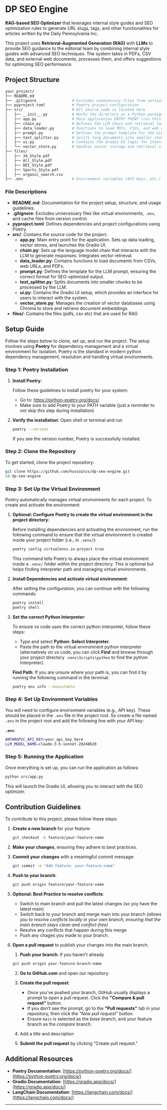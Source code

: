# DP SEO Engine

**RAG-based SEO Optimizer** that leverages internal style guides and SEO optimization rules to generate URL slugs, tags, and other functionalities for articles written by the Daily Pennsylvania Inc.

This project uses **Retrieval-Augmented Generation (RAG)** with **LLMs** to provide SEO guidance to the editorial team by combining internal style guides with advanced SEO techniques. The system takes in PDFs, CSV data, and external web documents, processes them, and offers suggestions for optimizing SEO performance.

## Project Structure

```bash
your_project/
├── README.md
├── .gitignore                # Excludes unnecessary files from version control
├── pyproject.toml            # Poetry project configuration
├── src/                      # All source code is located here
│   ├── __init__.py           # Marks the directory as a Python package
│   ├── app.py                # Main application ENTRY POINT (run this)
│   ├── chain.py              # Defines the LLM chain and retrieval logic
│   ├── data_loader.py        # Functions to load PDFs, CSVs, and web data
│   ├── prompt.py             # Defines the prompt template for the LLM
│   ├── text_splitter.py      # Splits long documents into smaller chunks
│   ├── ui.py                 # Contains the Gradio UI logic for interaction
│   └── vector_store.py       # Handles vector storage and retrieval using Chroma
├── files/
│   ├── 34_Style.pdf
│   ├── All_Style.pdf
│   ├── DEI_Style.pdf
│   ├── Sports_Style.pdf
│   ├── organic_search.csv
├── .env                      # Environment variables (API keys, etc.)
```

### File Descriptions

- **README.md**: Documentation for the project setup, structure, and usage guidelines.
- **.gitignore**: Excludes unnecessary files like virtual environments, `.env`, and cache files from version control.
- **pyproject.toml**: Defines dependencies and project configurations using Poetry.
- **src/**: Contains the source code for the project.
  - **app.py**: Main entry point for the application. Sets up data loading, vector stores, and launches the Gradio UI.
  - **chain.py**: Sets up the language model chain that interacts with the LLM to generate responses. Integrates vector retrieval.
  - **data_loader.py**: Contains functions to load documents from CSVs, web URLs, and PDFs.
  - **prompt.py**: Defines the template for the LLM prompt, ensuring the correct format for SEO-optimized output.
  - **text_splitter.py**: Splits documents into smaller chunks to be processed by the LLM.
  - **ui.py**: Contains the Gradio UI setup, which provides an interface for users to interact with the system.
  - **vector_store.py**: Manages the creation of vector databases using Chroma to store and retrieve document embeddings.
- **files/**: Contains the files (pdfs, csv etc) that are used for RAG

## Setup Guide

Follow the steps below to clone, set up, and run the project. The setup involves using **Poetry** for dependency management and a virtual environment for isolation. Poetry is the standard in modern python dependency management, resolution and handling virtual environments.

### Step 1: Poetry Installation

1. **Install Poetry**:

   Follow these guidelines to install poetry for your system:
   - Go to: https://python-poetry.org/docs/
   - Make sure to add Poetry to your PATH variable (just a reminder to not skip this step during installation)

2. **Verify the installation**:
    Open shell or terminal and run
   ```bash
   poetry --version
   ```

   If you see the version number, Poetry is successfully installed.

### Step 2: Clone the Repository

To get started, clone the project repository:

```bash
git clone https://github.com/hussainzs/dp-seo-engine.git
cd dp-seo-engine
```

### Step 3: Set Up the Virtual Environment

Poetry automatically manages virtual environments for each project. To create and activate the environment:

1. **Optional: Configure Poetry to create the virtual environment in the project directory**:
   
   Before installing dependencies and activating the environment, run the following command to ensure that the virtual environment is created inside your project folder (i.e., in `.venv/`):

   ```bash
   poetry config virtualenvs.in-project true
   ```

   This command tells Poetry to always place the virtual environment inside a `.venv/` folder _within_ the project directory. This is optional but helps finding interpreter path and managing virtual environments.

2. **Install Dependencies and activate virtual environment**:

   After setting the configuration, you can continue with the following commands:
   
   ```bash
   poetry install
   poetry shell
   ```

3. **Set the correct Python Interpreter**:

    To ensure vs code uses the correct python interpreter, follow these steps:

    - Type and select **Python: Select Interpreter**.
    - Paste the path to the virtual environment python interpreter (alternatively on vs code, you can click **Find** and browse through your project directory `.venv\Scripts\python` to find the python interpreter).

    **Find Path**: If you are unsure where your path is, you can find it by running the following command in the terminal:

    ```bash
    poetry env info --executable
    ```


### Step 4: Set Up Environment Variables

You will need to configure environment variables (e.g., API key). These should be placed in the `.env` file in the project root. So create a file named `.env` in the project root and add the following line with your API key:

**`.env`**:

```bash
ANTHROPIC_API_KEY=your_api_key_here
LLM_MODEL_NAME=claude-3-5-sonnet-20240620
```

### Step 5: Running the Application

Once everything is set up, you can run the application as follows:

```bash
python src/app.py
```

This will launch the Gradio UI, allowing you to interact with the SEO optimizer.

## Contribution Guidelines

To contribute to this project, please follow these steps:

1. **Create a new branch** for your feature:
   ```bash
   git checkout -b feature/your-feature-name
   ```

2. **Make your changes**, ensuring they adhere to best practices.

3. **Commit your changes** with a meaningful commit message:
   ```bash
   git commit -m "Add feature: your-feature-name"
   ```

4. **Push to your branch**:
   ```bash
   git push origin feature/your-feature-name
   ```

5. **Optional: Best Practice to resolve conflicts**:
    - Switch to main branch and pull the latest changes (so yoy have the latest main)
    - Switch back to your branch and merge main into your branch _(allows you to resolve conflicts locally in your own branch, ensuring that the main branch stays clean and conflict-free)_
    - Resolve any conflicts that happen during this merge
    - Push any chages you made to your branch.

6. **Open a pull request** to publish your changes into the main branch.

    1. **Push your branch**: if you haven't already
    ```bash
    git push origin your-feature-branch-name
    ```

    2. **Go to GitHub.com** and open our repository.

    3. **Create the pull request**:
        - Once you’ve pushed your branch, GitHub usually displays a prompt to open a pull request. Click the **"Compare & pull request"** button.
        - If you don’t see the prompt, go to the **"Pull requests"** tab in your repository, then click the _"New pull request"_ button.
        - Ensure `main` is selected as the _base_ branch, and your feature branch as the _compare_ branch.

    4. Add a title and description

    5. **Submit the pull request** by clicking "Create pull request."

## Additional Resources

- **Poetry Documentation**: [https://python-poetry.org/docs/](https://python-poetry.org/docs/)
- **Gradio Documentation**: [https://gradio.app/docs/](https://gradio.app/docs/)
- **LangChain Documentation**: [https://langchain.com/docs/](https://langchain.com/docs/)

---